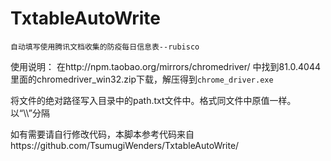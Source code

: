 # TxtableAutoWrite
    自动填写使用腾讯文档收集的防疫每日信息表--rubisco

使用说明：
在http://npm.taobao.org/mirrors/chromedriver/ 中找到81.0.4044里面的chromedriver_win32.zip下载，解压得到`chrome_driver.exe`

将文件的绝对路径写入目录中的path.txt文件中。格式同文件中原值一样。以“\\\”分隔

如有需要请自行修改代码，本脚本参考代码来自https://github.com/TsumugiWenders/TxtableAutoWrite/